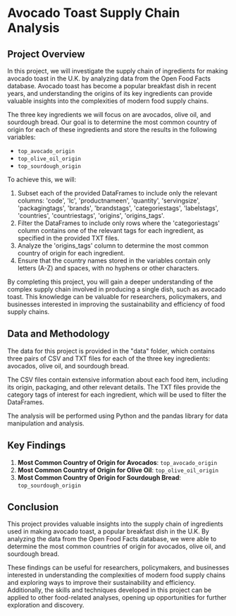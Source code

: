 # Avocado Toast Supply Chain Analysis

## Project Overview

In this project, we will investigate the supply chain of ingredients for making avocado toast in the U.K. by analyzing data from the Open Food Facts database. Avocado toast has become a popular breakfast dish in recent years, and understanding the origins of its key ingredients can provide valuable insights into the complexities of modern food supply chains.

The three key ingredients we will focus on are avocados, olive oil, and sourdough bread. Our goal is to determine the most common country of origin for each of these ingredients and store the results in the following variables:

- `top_avocado_origin`
- `top_olive_oil_origin`
- `top_sourdough_origin`

To achieve this, we will:

1. Subset each of the provided DataFrames to include only the relevant columns: 'code', 'lc', 'productnameen', 'quantity', 'servingsize', 'packagingtags', 'brands', 'brandstags', 'categoriestags', 'labelstags', 'countries', 'countriestags', 'origins', 'origins_tags'.
2. Filter the DataFrames to include only rows where the 'categoriestags' column contains one of the relevant tags for each ingredient, as specified in the provided TXT files.
3. Analyze the 'origins_tags' column to determine the most common country of origin for each ingredient.
4. Ensure that the country names stored in the variables contain only letters (A-Z) and spaces, with no hyphens or other characters.

By completing this project, you will gain a deeper understanding of the complex supply chain involved in producing a single dish, such as avocado toast. This knowledge can be valuable for researchers, policymakers, and businesses interested in improving the sustainability and efficiency of food supply chains.

## Data and Methodology

The data for this project is provided in the "data" folder, which contains three pairs of CSV and TXT files for each of the three key ingredients: avocados, olive oil, and sourdough bread.

The CSV files contain extensive information about each food item, including its origin, packaging, and other relevant details. The TXT files provide the category tags of interest for each ingredient, which will be used to filter the DataFrames.

The analysis will be performed using Python and the pandas library for data manipulation and analysis.

## Key Findings

1. **Most Common Country of Origin for Avocados**: `top_avocado_origin`
2. **Most Common Country of Origin for Olive Oil**: `top_olive_oil_origin`
3. **Most Common Country of Origin for Sourdough Bread**: `top_sourdough_origin`

## Conclusion

This project provides valuable insights into the supply chain of ingredients used in making avocado toast, a popular breakfast dish in the U.K. By analyzing the data from the Open Food Facts database, we were able to determine the most common countries of origin for avocados, olive oil, and sourdough bread.

These findings can be useful for researchers, policymakers, and businesses interested in understanding the complexities of modern food supply chains and exploring ways to improve their sustainability and efficiency. Additionally, the skills and techniques developed in this project can be applied to other food-related analyses, opening up opportunities for further exploration and discovery.

